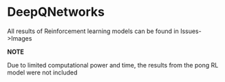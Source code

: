 # DeepQNetworks

All results of Reinforcement learning models can be found in Issues->Images

**NOTE**

Due to limited computational power and time, the results from the pong RL model were not included
